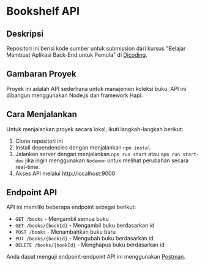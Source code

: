 # Bookshelf API

## Deskripsi
Repositori ini berisi kode sumber untuk submission dari kursus "Belajar Membuat Aplikasi Back-End untuk Pemula" di [Dicoding](https://www.dicoding.com/academies/261).

## Gambaran Proyek
Proyek ini adalah API sederhana untuk manajemen koleksi buku. API ini dibangun menggunakan Node.js dan framework Hapi.

## Cara Menjalankan
Untuk menjalankan proyek secara lokal, ikuti langkah-langkah berikut:

1. Clone repositori ini
2. Install dependencies dengan menjalankan `npm instal`
3. Jalankan server dengan menjalankan `npm run start` atau `npm run start-dev` jika ingin menggunakan `Nodemon` untuk melihat perubahan secara real-time.
4. Akses API melalui http://localhost:9000

## Endpoint API
API ini memiliki beberapa endpoint sebagai berikut:

- `GET /books` - Mengambil semua buku
- `GET /books/{bookId}` - Mengambil buku berdasarkan id
- `POST /books` - Menambahkan buku baru
- `PUT /books/{bookId}` - Mengubah buku berdasarkan id
- `DELETE /books/{bookId}` - Menghapus buku berdasarkan id

Anda dapat menguji endpoint-endpoint API ini menggunakan [Postman](https://www.postman.com/downloads/).
